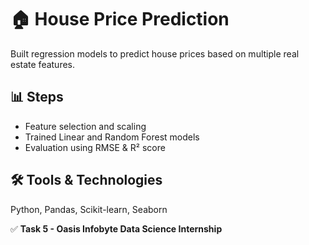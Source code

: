 # 🏠 House Price Prediction

Built regression models to predict house prices based on multiple real estate features.

## 📊 Steps
- Feature selection and scaling
- Trained Linear and Random Forest models
- Evaluation using RMSE & R² score

## 🛠️ Tools & Technologies
Python, Pandas, Scikit-learn, Seaborn

✅ **Task 5 - Oasis Infobyte Data Science Internship**
